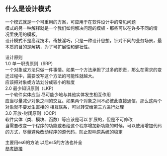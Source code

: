 ## 什么是设计模式
一个模式就是一个可重用的方案，可应用于在软件设计中的常见问题 <br>
模式的另一种解释就是一个我们如何解决问题的模板 - 那些可以在许多不同的情况里使用的模板。<br>
设计模式不是高深技术，奇技淫巧，只是一种设计思想，针对不同的业务场景，最本质的目的是解耦，为了可扩展性和健壮性。
 
 设计原则 <br>
 	1.0 单一职责原则（SRP）<br>
 	一个对象或方法只做一件事情。如果一个方法承担了过多的职责，那么在需求的变迁过程中，需要改写这个方法的可能性就越大。<br>
	应该把对象或方法划分成较小的粒度<br>
	2.0 最少知识原则（LKP）<br>
	一个软件实体应当 尽可能少地与其他实体发生相互作用 <br>
	应当尽量减少对象之间的交互。如果两个对象之间不必彼此直接通信，那么这两个对象就不要发生直接的 相互联系，可以转交给第三方进行处理<br>
	3.0 开放-封闭原则（OCP）<br>
	软件实体（类、模块、函数）等应该是可以 扩展的，但是不可修改<br>
	当需要改变一个程序的功能或者给这个程序增加新功能的时候，可以使用增加代码的方式，尽量避免改动程序的源代码，防止影响原系统的稳定<br>
    
主要用es6的方法 以后es5的方法也补全 <br>
[参考链接](https://segmentfault.com/a/1190000017787537)
   
